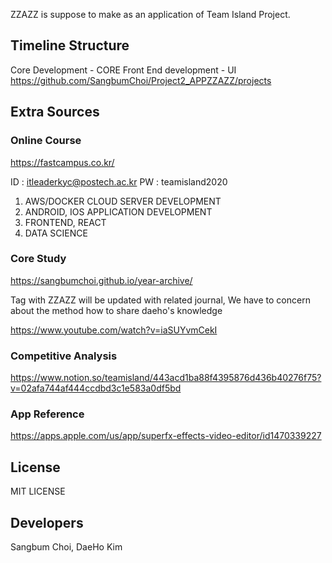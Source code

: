 ZZAZZ is suppose to make as an application of Team Island Project.

## Timeline Structure
Core Development - CORE
Front End development - UI
https://github.com/SangbumChoi/Project2_APPZZAZZ/projects

## Extra Sources
### Online Course
https://fastcampus.co.kr/

  ID : itleaderkyc@postech.ac.kr PW : teamisland2020
  1) AWS/DOCKER CLOUD SERVER DEVELOPMENT
  2) ANDROID, IOS APPLICATION DEVELOPMENT
  3) FRONTEND, REACT
  4) DATA SCIENCE
  
### Core Study
https://sangbumchoi.github.io/year-archive/

  Tag with ZZAZZ will be updated with related journal, We have to concern about the method how to share daeho's knowledge
  
https://www.youtube.com/watch?v=iaSUYvmCekI
  
### Competitive Analysis
  https://www.notion.so/teamisland/443acd1ba88f4395876d436b40276f75?v=02afa744af444ccdbd3c1e583a0df5bd
  
### App Reference
  https://apps.apple.com/us/app/superfx-effects-video-editor/id1470339227

## License

  MIT LICENSE

## Developers
Sangbum Choi, DaeHo Kim
